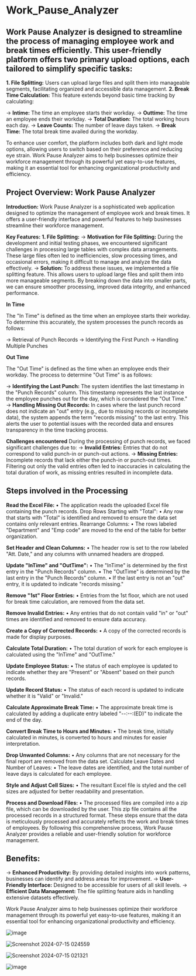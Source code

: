 # Work_Pause_Analyzer

## **Work Pause Analyzer** is designed to streamline the process of managing employee work and break times efficiently. This user-friendly platform offers two primary upload options, each tailored to simplify specific tasks:

**1.	File Splitting:** Users can upload large files and split them into manageable segments, facilitating organized and accessible data management.
**2.	Break Time Calculation:** This feature extends beyond basic time tracking by calculating:

->	**Intime:** The time an employee starts their workday.
->	**Outtime:** The time an employee ends their workday.
->	**Total Duration:** The total working hours each day.
->	**Leave Counts:** The number of leave days taken.
->	**Break Time:** The total break time availed during the workday.

To enhance user comfort, the platform includes both dark and light mode options, allowing users to switch based on their preference and reducing eye strain.
Work Pause Analyzer aims to help businesses optimize their workforce management through its powerful yet easy-to-use features, making it an essential tool for enhancing organizational productivity and efficiency.

## **Project Overview: Work Pause Analyzer**

**Introduction:** Work Pause Analyzer is a sophisticated web application designed to optimize the management of employee work and break times. It offers a user-friendly interface and powerful features to help businesses streamline their workforce management.

**Key Features:**
**1.	File Splitting:**
->	**Motivation for File Splitting:** During the development and initial testing phases, we encountered significant challenges in processing large tables with complex data arrangements. These large files often led to inefficiencies, slow processing times, and occasional errors, making it difficult to manage and analyze the data effectively.
->	**Solution:** To address these issues, we implemented a file splitting feature. This allows users to upload large files and split them into more manageable segments. By breaking down the data into smaller parts, we can ensure smoother processing, improved data integrity, and enhanced performance.


**In Time**

The "In Time" is defined as the time when an employee starts their workday. To determine this accurately, the system processes the punch records as follows:

-> 	Retrieval of Punch Records
->	Identifying the First Punch
->	Handling Multiple Punches

**Out Time**

The "Out Time" is defined as the time when an employee ends their workday. The process to determine "Out Time" is as follows:

->	**Identifying the Last Punch:**
The system identifies the last timestamp in the "Punch Records" column.
This timestamp represents the last instance the employee punches out for the day, which is considered the "Out Time."
->	**Handling Missing Out Records:**
In cases where the last punch record does not indicate an "out" entry (e.g., due to missing records or incomplete data), the system appends the term "records missing" to the last entry.
This alerts the user to potential issues with the recorded data and ensures transparency in the time tracking process.

**Challenges encountered**
During the processing of punch records, we faced significant challenges due to:
->	**Invalid Entries:** Entries that do not correspond to valid punch-in or punch-out actions.
->	**Missing Entries:** Incomplete records that lack either the punch-in or punch-out times.
Filtering out only the valid entries often led to inaccuracies in calculating the total duration of work, as missing entries resulted in incomplete data.

## **Steps involved in the Processing**

**Read the Excel File:**
•	The application reads the uploaded Excel file containing the punch records.
  Drop Rows Starting with "Total":
•	Any row that starts with "Total" is identified and removed to ensure the data set contains only relevant entries.
  Rearrange Columns:
•	The rows labeled "Department" and "Emp code" are moved to the end of the table for better organization.
 
**Set Header and Clean Columns:**
•	The header row is set to the row labeled "Att. Date," and any columns with unnamed headers are dropped.

  **Update "InTime" and "OutTime":**
•	The "InTime" is determined by the first entry in the "Punch Records" column.
•	The "OutTime" is determined by the last entry in the "Punch Records" column.
•	If the last entry is not an "out" entry, it is updated to indicate "records missing."

  **Remove "1st" Floor Entries:**
•	Entries from the 1st floor, which are not used for break time calculation, are removed from the data set.

  **Remove Invalid Entries:**
•	Any entries that do not contain valid "in" or "out" times are identified and removed to ensure data accuracy.

  **Create a Copy of Corrected Records:**
•	A copy of the corrected records is made for display purposes.

  **Calculate Total Duration:**
•	The total duration of work for each employee is calculated using the "InTime" and "OutTime."

  **Update Employee Status:**
•	The status of each employee is updated to indicate whether they are "Present" or "Absent" based on their punch records.

  **Update Record Status:**
•	The status of each record is updated to indicate whether it is "Valid" or "Invalid."

**Calculate Approximate Break Time:**
•	The approximate break time is calculated by adding a duplicate entry labeled "--:--:(ED)" to indicate the end of the day.

 **Convert Break Time to Hours and Minutes:**
•	The break time, initially calculated in minutes, is converted to hours and minutes for easier interpretation.

 **Drop Unwanted Columns:**
•	Any columns that are not necessary for the final report are removed from the data set.
  Calculate Leave Dates and Number of Leaves:
•	The leave dates are identified, and the total number of leave days is calculated for each employee.

  **Style and Adjust Cell Sizes:**
•	The resultant Excel file is styled and the cell sizes are adjusted for better readability and presentation.

  **Process and Download Files:**
•	The processed files are compiled into a zip file, which can be downloaded by the user. This zip file contains all the processed records in a structured format.
These steps ensure that the data is meticulously processed and accurately reflects the work and break times of employees. By following this comprehensive 
process, Work Pause Analyzer provides a reliable and user-friendly solution for workforce management.

## **Benefits:**
->	**Enhanced Productivity:** 
      By providing detailed insights into work patterns, businesses can identify and address areas for improvement.
->	**User-Friendly Interface:** 
      Designed to be accessible for users of all skill levels.
->	**Efficient Data Management:** 
      The file splitting feature aids in handling extensive datasets effectively.
      
Work Pause Analyzer aims to help businesses optimize their workforce management through its powerful yet easy-to-use features, 
making it an essential tool for enhancing organizational productivity and efficiency.

![image](https://github.com/user-attachments/assets/460e7543-5ec3-4f31-9851-5132b5569793)

![Screenshot 2024-07-15 024559](https://github.com/user-attachments/assets/c4ce9510-a7b4-4514-ac33-4dc2060a5cfc)

![Screenshot 2024-07-15 021321](https://github.com/user-attachments/assets/28c97afb-253f-4757-ab17-ea454aa2d0d9)

![image](https://github.com/user-attachments/assets/0f9ad7ee-093f-4399-a6b4-fe1b247cf704)





